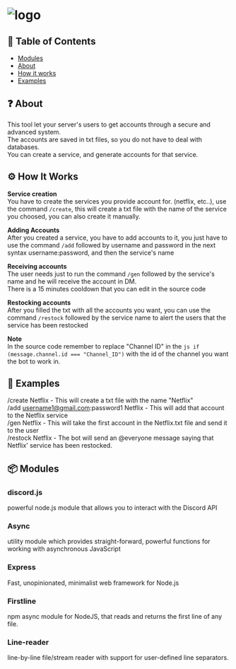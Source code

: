# ![logo](https://i.imgur.com/aHRDloT.png)
## 🚩 Table of Contents
- [Modules](#-modules)
- [About](#-about)
- [How it works](#-How-It-works)
- [Examples](#-examples)


## ❓ About
This tool let your server's users to get accounts through a secure and advanced system.  
The accounts are saved in txt files, so you do not have to deal with databases.  
You can create a service, and generate accounts for that service.  

## ⚙️ How It Works
**Service creation**   
You have to create the services you provide account for. (netflix, etc..), use the command `/create`, this will create a txt file
with the name of the service you choosed, you can also create it manually.  
  
**Adding Accounts**  
After you created a service, you have to add accounts to it, you just have to use the command `/add` followed by username and password
in the next syntax username:password, and then the service's name  
  
**Receiving accounts**  
The user needs just to run the command `/gen` followed by the service's name and he will receive the account in DM.  
There is a 15 minutes cooldown that you can edit in the source code  
  
**Restocking accounts**  
After you filled the txt with all the accounts you want, you can use the command `/restock` followed by the service name to alert the users that the service has been restocked  
  
**Note**  
In the source code remember to replace "Channel ID" in the 
```js if (message.channel.id === "Channel_ID")```
with the id of the channel you want the bot to work in.

## 🐾 Examples
/create Netflix - This will create a txt file with the name "Netflix"  
/add username1@gmail.com:password1 Netflix - This will add that account to the Netflix service  
/gen Netflix - This will take the first account in the Netflix.txt file and send it to the user  
/restock Netflix - The bot will send an @everyone message saying that Netflix' service has been restocked.  

## 📦 Modules

### discord.js
powerful node.js module that allows you to interact with the Discord API

### Async
utility module which provides straight-forward, powerful functions for working with asynchronous JavaScript

### Express
Fast, unopinionated, minimalist web framework for Node.js

###  Firstline
npm async module for NodeJS, that reads and returns the first line of any file.

### Line-reader
line-by-line file/stream reader with support for user-defined line separators.
